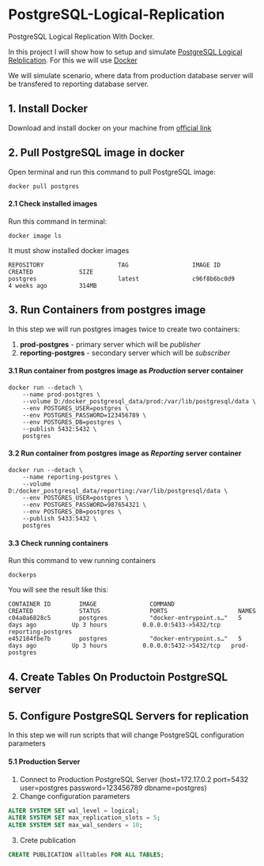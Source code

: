 # PostgreSQL-Logical-Replication
PostgreSQL Logical Replication With Docker.

In this project I will show how to setup and simulate [PostgreSQL Logical Relplication](https://www.postgresql.org/docs/13/logical-replication.html).
For this we will use [Docker](https://www.docker.com/)

We will simulate scenario, where data from production database server will be transfered to reporting database server.

## 1. Install Docker 
Download and install docker on your machine from [official link](https://www.docker.com/get-started)

## 2. Pull PostgreSQL image in docker 
Open terminal and run this command to pull PostgreSQL image:
```docker
docker pull postgres
```
#### 2.1 Check installed images
Run this command in terminal:
```docker
docker image ls
```
It must show installed docker images
```docker
REPOSITORY                     TAG                  IMAGE ID            CREATED             SIZE
postgres                       latest               c96f8b6bc0d9        4 weeks ago         314MB
```

## 3. Run Containers from postgres image 
In this step we will run postgres images twice to create two containers:
1. **prod-postgres** - primary server which will be *publisher*
2. **reporting-postgres** - secondary server which will be *subscriber*

#### 3.1 Run container from postgres image as *Production* server container
```docker
docker run --detach \
    --name prod-postgres \
    --volume D:/docker_postgresql_data/prod:/var/lib/postgresql/data \
    --env POSTGRES_USER=postgres \
    --env POSTGRES_PASSWORD=123456789 \
    --env POSTGRES_DB=postgres \
    --publish 5432:5432 \
    postgres
```
#### 3.2 Run container from postgres image as *Reporting* server container
```docker
docker run --detach \
    --name reporting-postgres \
    --volume D:/docker_postgresql_data/reporting:/var/lib/postgresql/data \
    --env POSTGRES_USER=postgres \
    --env POSTGRES_PASSWORD=987654321 \
    --env POSTGRES_DB=postgres \
    --publish 5433:5432 \
    postgres
```
#### 3.3 Check running containers
Run this command to vew running containers
```docker
dockerps
```
You will see the result like this:
```docker
CONTAINER ID        IMAGE               COMMAND                  CREATED             STATUS              PORTS                    NAMES
c04a0a6828c5        postgres            "docker-entrypoint.s…"   5 days ago          Up 3 hours          0.0.0.0:5433->5432/tcp   reporting-postgres
e452184fbe7b        postgres            "docker-entrypoint.s…"   5 days ago          Up 3 hours          0.0.0.0:5432->5432/tcp   prod-postgres
```

## 4. Create Tables On Productoin PostgreSQL server


## 5. Configure PostgreSQL Servers for replication
In this step we will run scripts that will change PostgreSQL configuration parameters

#### 5.1 Production Server
1. Connect to Production PostgreSQL Server (host=172.17.0.2 port=5432 user=postgres password=123456789 dbname=postgres)
2. Change configuration parameters
```sql
ALTER SYSTEM SET wal_level = logical;
ALTER SYSTEM SET max_replication_slots = 5;
ALTER SYSTEM SET max_wal_senders = 10;
```
3. Crete publication
```sql
CREATE PUBLICATION alltables FOR ALL TABLES;
```
